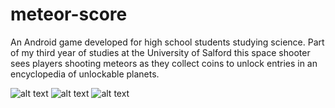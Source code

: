 # meteor-score

An Android game developed for high school students studying science. Part of my third year of studies at the University of
Salford this space shooter sees players shooting meteors as they collect coins to unlock entries in an encyclopedia
of unlockable planets.

![alt text](https://res.cloudinary.com/dj7k0lade/image/upload/v1531764164/github/normal-bullets.png)
![alt text](https://res.cloudinary.com/dj7k0lade/image/upload/v1531764223/github/wave-bullets.png)
![alt text](https://res.cloudinary.com/dj7k0lade/image/upload/v1531764361/github/encyclopedia.png)

